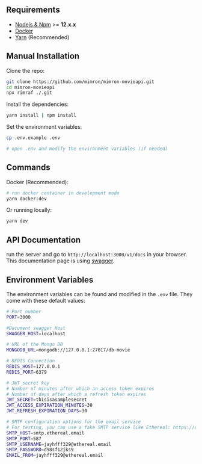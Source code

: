 ## Requirements

- [Nodejs & Npm](https://nodejs.org) >= **12.x.x**
- [Docker](https://www.docker.com/)
- [Yarn]() (Recommended)

## Manual Installation

Clone the repo:

```bash
git clone https://github.com/mimron/mimron-movieapi.git
cd mimron-movieapi
npx rimraf ./.git
```

Install the dependencies:

```bash
yarn install | npm install
```

Set the environment variables:

```bash
cp .env.example .env

# open .env and modify the environment variables (if needed)
```

## Commands

Docker (Recommended):

```bash
# run docker container in development mode
yarn docker:dev
```

Or running locally:

```bash
yarn dev
```

## API Documentation

run the server and go to `http://localhost:3000/v1/docs` in your browser. This documentation page is using [swagger](https://swagger.io/).

## Environment Variables

The environment variables can be found and modified in the `.env` file. They come with these default values:

```bash
# Port number
PORT=3000

#Document swagger Host
SWAGGER_HOST=localhost

# URL of the Mongo DB
MONGODB_URL=mongodb://127.0.0.1:27017/db-movie

# REDIS Connection
REDIS_HOST=127.0.0.1
REDIS_PORT=6379

# JWT secret key
# Number of minutes after which an access token expires
# Number of days after which a refresh token expires
JWT_SECRET=thisisasamplesecret
JWT_ACCESS_EXPIRATION_MINUTES=30
JWT_REFRESH_EXPIRATION_DAYS=30

# SMTP configuration options for the email service
# For testing, you can use a fake SMTP service like Ethereal: https://ethereal.email/create
SMTP_HOST=smtp.ethereal.email
SMTP_PORT=587
SMTP_USERNAME=jayhfff329@ethereal.email
SMTP_PASSWORD=d98sf12jks9
EMAIL_FROM=jayhfff329@ethereal.email
```
